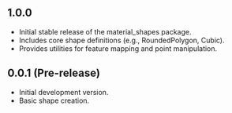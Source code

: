 ## 1.0.0
* Initial stable release of the material_shapes package.
* Includes core shape definitions (e.g., RoundedPolygon, Cubic).
* Provides utilities for feature mapping and point manipulation.

## 0.0.1 (Pre-release)
* Initial development version.
* Basic shape creation.
